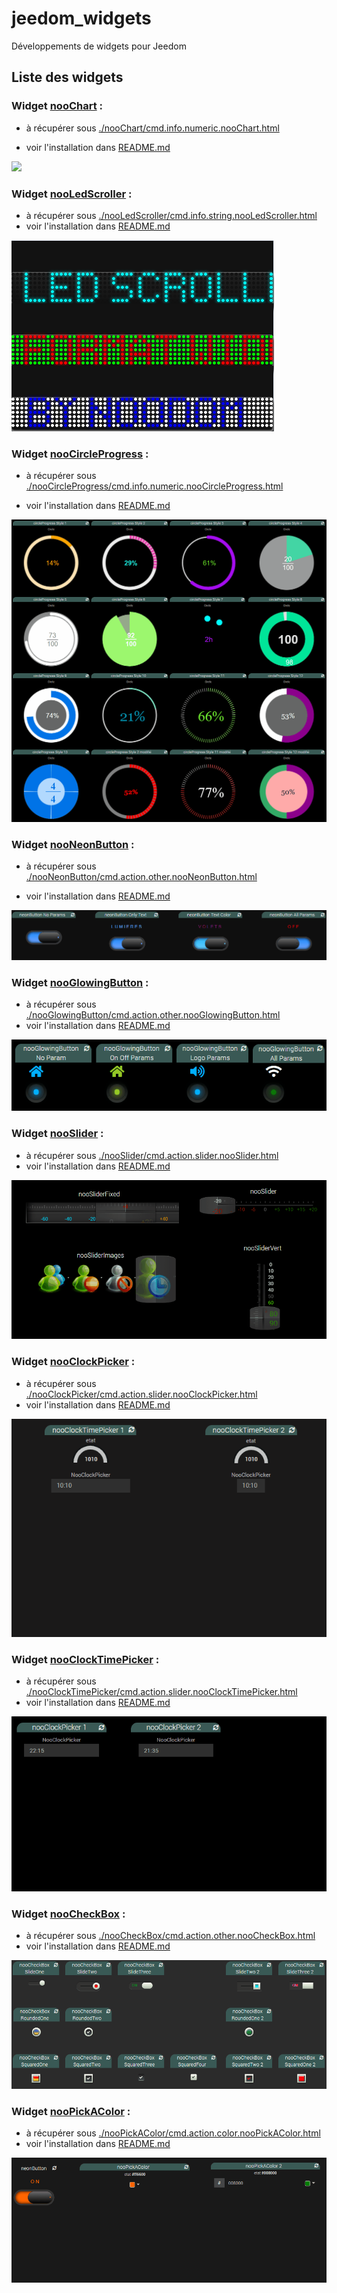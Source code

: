 # jeedom_widgets

Développements de widgets pour Jeedom

## Liste des widgets

### Widget [nooChart](./nooChart) :
- à récupérer sous [./nooChart/cmd.info.numeric.nooChart.html](./nooChart/cmd.info.numeric.nooChart.html)

- voir l'installation dans [README.md](./nooChart/README.md)

![](nooChart/doc/images/nooChart.gif) 

### Widget [nooLedScroller](./nooLedScroller) :
- à récupérer sous [./nooLedScroller/cmd.info.string.nooLedScroller.html](./nooLedScroller/cmd.info.string.nooLedScroller.html)
- voir l'installation dans [README.md](./nooLedScroller/README.md)

![](nooLedScroller/doc/images/ledScroller.png) 

### Widget [nooCircleProgress](./nooCircleProgress) :
- à récupérer sous [./nooCircleProgress/cmd.info.numeric.nooCircleProgress.html](./nooCircleProgress/cmd.info.numeric.nooCircleProgress.html)

- voir l'installation dans [README.md](./nooCircleProgress/README.md)

![](nooCircleProgress/doc/images/nooCircleProgress.gif) 

### Widget [nooNeonButton](./nooNeonButton) :
- à récupérer sous [./nooNeonButton/cmd.action.other.nooNeonButton.html](./nooNeonButton/cmd.action.other.nooNeonButton.html)

- voir l'installation dans [README.md](./nooNeonButton/README.md)

![](nooNeonButton/doc/images/nooNeonButton.gif) 

### Widget [nooGlowingButton](./nooGlowingButton) :
- à récupérer sous [./nooGlowingButton/cmd.action.other.nooGlowingButton.html](./nooGlowingButton/cmd.action.other.nooGlowingButton.html)
- voir l'installation dans [README.md](./nooGlowingButton/README.md)

![](nooGlowingButton/doc/images/nooGlowingButton.gif) 

### Widget [nooSlider](./nooSlider) :
- à récupérer sous [./nooSlider/cmd.action.slider.nooSlider.html](./nooSlider/cmd.action.slider.nooSlider.html)
- voir l'installation dans [README.md](./nooSlider/README.md)

![](nooSlider/doc/images/nooSliderDemo.gif) 

### Widget [nooClockPicker](./nooClockPicker) :
- à récupérer sous [./nooClockPicker/cmd.action.slider.nooClockPicker.html](./nooClockPicker/cmd.action.slider.nooClockPicker.html)
- voir l'installation dans [README.md](./nooClockPicker/README.md)

![](nooClockTimePicker/doc/images/nooClockTimePickerDemo.gif) 

### Widget [nooClockTimePicker](./nooClockTimePicker) :
- à récupérer sous [./nooClockTimePicker/cmd.action.slider.nooClockTimePicker.html](./nooClockTimePicker/cmd.action.slider.nooClockTimePicker.html)
- voir l'installation dans [README.md](./nooClockTimePicker/README.md)

![](nooClockPicker/doc/images/nooClockPicker.gif) 

### Widget [nooCheckBox](./nooCheckBox) :
- à récupérer sous [./nooCheckBox/cmd.action.other.nooCheckBox.html](./nooCheckBox/cmd.action.other.nooCheckBox.html)
- voir l'installation dans [README.md](./nooCheckBox/README.md)

![](nooCheckBox/doc/images/nooCheckBoxDemo.gif) 

### Widget [nooPickAColor](./nooPickAColor) :
- à récupérer sous [./nooPickAColor/cmd.action.color.nooPickAColor.html](./nooPickAColor/cmd.action.color.nooPickAColor.html)
- voir l'installation dans [README.md](./nooPickAColor/README.md)

![](nooPickAColor/doc/images/nooPickAColorDemo.gif) 
